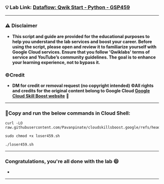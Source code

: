 
### 💡 Lab Link: [Dataflow: Qwik Start - Python - GSP459](https://www.cloudskillsboost.google/focuses/1100?parent=catalog)



---

### ⚠️ Disclaimer
- **This script and guide are provided for  the educational purposes to help you understand the lab services and boost your career. Before using the script, please open and review it to familiarize yourself with Google Cloud services. Ensure that you follow 'Qwiklabs' terms of service and YouTube’s community guidelines. The goal is to enhance your learning experience, not to bypass it.**

### ©Credit
- **DM for credit or removal request (no copyright intended) ©All rights and credits for the original content belong to Google Cloud [Google Cloud Skill Boost website](https://www.cloudskillsboost.google/)** 🙏

---

### 🚨Copy and run the below commands in Cloud Shell:


```
curl -LO raw.githubusercontent.com/Pavanpinate/cloudskillsboost.google/refs/heads/main/Configuring%20Private%20Google%20Access%20and%20Cloud%20NAT/loser459.sh

sudo chmod +x loser459.sh

./loser459.sh

```


---

### Congratulations, you're all done with the lab 😄

-
---
